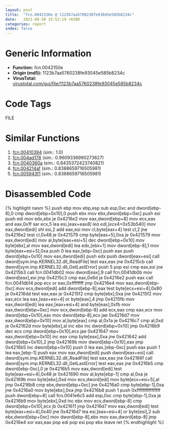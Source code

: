 ```yaml
---
layout: post
title:  "fcn.0042150e @ 1123b7aa5760238fe93045e585b8234c"
date:   2021-08-30 15:52:19 +0300
categories: report
index: false
---
```


# Generic Information
- **Function:** fcn.0042150e
- **Origin (md5):** 1123b7aa5760238fe93045e585b8234c
- **VirusTotal:** [virustotal.com/gui/file/1123b7aa5760238fe93045e585b8234c][virustotal_ref]

# Code Tags
<span class="tag" id="FILE">FILE</span>


# Similar Functions

1. [fcn.00410394][similar_1_ref] (sim.: 1.0)
2. [fcn.004ad178][similar_2_ref] (sim.: 0.9609336990273627)
3. [fcn.0040360a][similar_3_ref] (sim.: 0.8435372423740821)
4. [fcn.004214af][similar_4_ref] (sim.: 0.8388659716505981)
5. [fcn.005943f1][similar_5_ref] (sim.: 0.8388659716505981)


# Disassembled Code

{% highlight nasm %}
push ebp
mov ebp,esp
sub esp,0xc
and dword[ebp-8],0
cmp dword[ebp+0x10],0
push ebx
mov ebx,dword[ebp+0xc]
push esi
push edi
mov edx,ebx
je 0x4216e2
mov eax,dword[ebp+8]
mov ecx,eax
and eax,0x1f
sar ecx,5
lea esi,[eax+eax*8]
lea edi,[ecx*4+0x53b540]
mov eax,dword[edi]
shl esi,2
add eax,esi
mov cl,byte[eax+4]
test cl,2
jne 0x4216e2
test cl,0x48
je 0x421579
cmp byte[eax+5],0xa
je 0x421579
mov eax,dword[edi]
mov al,byte[eax+esi+5]
dec dword[ebp+0x10]
mov byte[ebx],al
mov eax,dword[edi]
lea edx,[ebx+1]
mov dword[ebp-8],1
mov byte[eax+esi+5],0xa
push 0
lea eax,[ebp-0xc]
push eax
push dword[ebp+0x10]
mov eax,dword[edi]
push edx
push dword[eax+esi]
call dword[sym.imp.KERNEL32.dll_ReadFile]
test eax,eax
jne 0x4215cb
call dword[sym.imp.KERNEL32.dll_GetLastError]
push 5
pop esi
cmp eax,esi
jne 0x4215b3
call fcn.0041db02
mov dword[eax],9
call fcn.0041db0b
mov dword[eax],esi
jmp 0x4215c3
cmp eax,0x6d
je 0x4216e2
push eax
call fcn.0041db14
pop ecx
or eax,0xffffffff
jmp 0x4216e4
mov eax,dword[ebp-0xc]
mov ecx,dword[edi]
add dword[ebp-8],eax
test byte[ecx+esi+4],0x80
je 0x4216dd
test eax,eax
je 0x4215f2
cmp byte[ebx],0xa
jne 0x4215f2
mov eax,ecx
lea eax,[eax+esi+4]
or byte[eax],4
jmp 0x4215fb
mov eax,dword[edi]
lea eax,[eax+esi+4]
and byte[eax],0xfb
mov eax,dword[ebp+0xc]
mov ecx,dword[ebp-8]
add ecx,eax
cmp eax,ecx
mov dword[ebp+0x10],eax
mov dword[ebp-8],ecx
jae 0x4216d7
mov eax,dword[ebp+0x10]
mov al,byte[eax]
cmp al,0x1a
je 0x4216c7
cmp al,0xd
je 0x42162d
mov byte[ebx],al
inc ebx
inc dword[ebp+0x10]
jmp 0x4216b9
dec ecx
cmp dword[ebp+0x10],ecx
jae 0x421647
mov eax,dword[ebp+0x10]
inc eax
cmp byte[eax],0xa
jne 0x421642
add dword[ebp+0x10],2
jmp 0x42169b
mov dword[ebp+0x10],eax
jmp 0x4216b5
inc dword[ebp+0x10]
push 0
lea eax,[ebp-0xc]
push eax
push 1
lea eax,[ebp-1]
push eax
mov eax,dword[edi]
push dword[eax+esi]
call dword[sym.imp.KERNEL32.dll_ReadFile]
test eax,eax
jne 0x42166f
call dword[sym.imp.KERNEL32.dll_GetLastError]
test eax,eax
jne 0x4216b5
cmp dword[ebp-0xc],0
je 0x4216b5
mov eax,dword[edi]
test byte[eax+esi+4],0x48
je 0x421690
mov al,byte[ebp-1]
cmp al,0xa
je 0x42169b
mov byte[ebx],0xd
mov ecx,dword[edi]
mov byte[ecx+esi+5],al
jmp 0x4216b8
cmp ebx,dword[ebp+0xc]
jne 0x4216a0
cmp byte[ebp-1],0xa
jne 0x4216a0
mov byte[ebx],0xa
jmp 0x4216b8
push 1
push 0xffffffffffffffff
push dword[ebp+8]
call fcn.0041e6c5
add esp,0xc
cmp byte[ebp-1],0xa
je 0x4216b9
mov byte[ebx],0xd
inc ebx
mov ecx,dword[ebp-8]
cmp dword[ebp+0x10],ecx
jb 0x421611
jmp 0x4216d7
mov eax,dword[edi]
test byte[eax+esi+4],0x40
jne 0x4216d7
lea esi,[eax+esi+4]
or byte[esi],2
sub ebx,dword[ebp+0xc]
mov dword[ebp-8],ebx
mov eax,dword[ebp-8]
jmp 0x4216e4
xor eax,eax
pop edi
pop esi
pop ebx
leave
ret
{% endhighlight %}


[similar_1_ref]: /report/fcn.00410394@59aef7c08025d70f84c85db2092fc99e
[similar_2_ref]: /report/fcn.004ad178@3e981d1767f44f5fe2446a49ffe52f4e
[similar_3_ref]: /report/fcn.0040360a@e9782a46c2d4ab52d9b2b1b712934fbe
[similar_4_ref]: /report/fcn.004214af@6a695c8c50dfc99993406e2740c7c273
[similar_5_ref]: /report/fcn.005943f1@7453c96a6fbd42ec690b8deb53eafcba
[virustotal_ref]: https://www.virustotal.com/gui/file/1123b7aa5760238fe93045e585b8234c